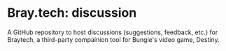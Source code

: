 # Bray.tech: discussion

A GitHub repository to host discussions (suggestions, feedback, etc.) for Braytech, a third-party compainion tool for Bungie's video game, Destiny.

